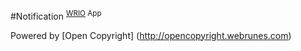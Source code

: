 #Notification <sup>[WRIO](http://wr.io) App</sup>

Powered by [Open Copyright] (http://opencopyright.webrunes.com)
